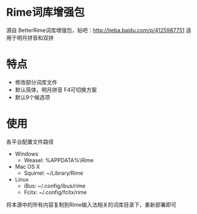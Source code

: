 # Rime词库增强包
源自 BetterRime词库增强包，贴吧：http://tieba.baidu.com/p/4125987751 
适用于明月拼音和双拼

# 特点
* 修改部分词库文件
* 默认简体，明月拼音 F4可切换方案
* 默认9个候选项

# 使用
各平台配置文件路径
* Windows
    * Weasel: %APPDATA%\Rime
* Mac OS X
    * Squirrel: ~/Library/Rime
* Linux
    * iBus: ~/.config/ibus/rime
    * Fcitx: ~/.config/fcitx/rime  

将本源中的所有内容复制到Rime输入法相关的词库目录下，重新部署即可
